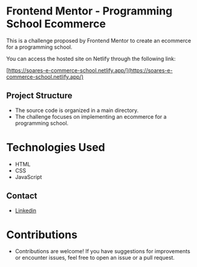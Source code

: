 # Frontend Mentor - Programming School Ecommerce

This is a challenge proposed by Frontend Mentor to create an ecommerce for a programming school.

You can access the hosted site on Netlify through the following link:

[https://soares-e-commerce-school.netlify.app/](https://soares-e-commerce-school.netlify.app/)

## Project Structure

- The source code is organized in a main directory.
- The challenge focuses on implementing an ecommerce for a programming school.

# Technologies Used

- HTML
- CSS
- JavaScript

## Contact

- [Linkedin](http://www.linkedin.com/in/ojo%C3%A3osoares)

# Contributions

- Contributions are welcome! If you have suggestions for improvements or encounter issues, feel free to open an issue or a pull request.
